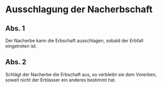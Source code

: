 # Ausschlagung der Nacherbschaft



## Abs. 1

 Der Nacherbe kann die Erbschaft ausschlagen, sobald der Erbfall eingetreten ist.

## Abs. 2

 Schlägt der Nacherbe die Erbschaft aus, so verbleibt sie dem Vorerben, soweit nicht der Erblasser ein anderes bestimmt hat. 

